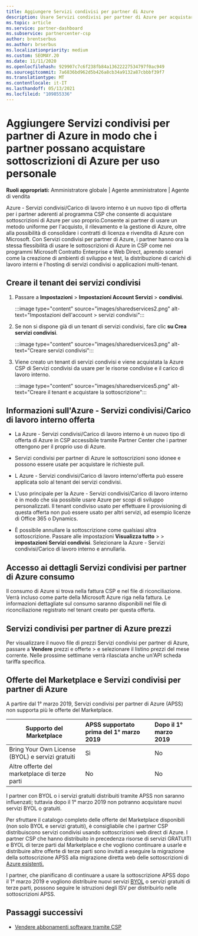```yaml
---
title: Aggiungere Servizi condivisi per partner di Azure
description: Usare Servizi condivisi per partner di Azure per acquistare sottoscrizioni di Azure per uso personale e avere un metodo uniforme per l'acquisto, il rilevamento e la gestione di Azure.
ms.topic: article
ms.service: partner-dashboard
ms.subservice: partnercenter-csp
author: brentserbus
ms.author: brserbus
ms.localizationpriority: medium
ms.custom: SEOMAY.20
ms.date: 11/11/2020
ms.openlocfilehash: 929907c7c6f238fb84a13622227534797f0ac949
ms.sourcegitcommit: 7a6836bd962d5b426a8cb34a9132a87cbbbf39f7
ms.translationtype: MT
ms.contentlocale: it-IT
ms.lasthandoff: 05/13/2021
ms.locfileid: "109855336"
---
```

# <a name="add-azure-partner-shared-services-so-partners-can-buy-azure-subscriptions-for-their-own-use"></a>Aggiungere Servizi condivisi per partner di Azure in modo che i partner possano acquistare sottoscrizioni di Azure per uso personale

**Ruoli appropriati:** Amministratore globale | Agente amministratore | Agente di vendita

Azure - Servizi condivisi/Carico di lavoro interno è un nuovo tipo di offerta per i partner aderenti al programma CSP che consente di acquistare sottoscrizioni di Azure per uso proprio.Consente ai partner di usare un metodo uniforme per l'acquisto, il rilevamento e la gestione di Azure, oltre alla possibilità di consolidare i contratti di licenza e rivendita di Azure con Microsoft. Con Servizi condivisi per partner di Azure, i partner hanno ora la stessa flessibilità di usare le sottoscrizioni di Azure in CSP come nei programmi Microsoft Contratto Enterprise e Web Direct, aprendo scenari come la creazione di ambienti di sviluppo e test, la distribuzione di carichi di lavoro interni e l'hosting di servizi condivisi o applicazioni multi-tenant.  

## <a name="create-the-shared-services-tenant"></a>Creare il tenant dei servizi condivisi

1. Passare a **Impostazioni**  >  **Impostazioni Account Servizi**  >  **condivisi**.

   :::image type="content" source="images/sharedservices2.png" alt-text="Impostazioni dell'account > servizi condivisi":::

2. Se non si dispone già di un tenant di servizi condivisi, fare clic **su Crea servizi condivisi**.

   :::image type="content" source="images/sharedservices3.png" alt-text="Creare servizi condivisi":::

3. Viene creato un tenant di servizi condivisi e viene acquistata la Azure CSP di Servizi condivisi da usare per le risorse condivise e il carico di lavoro interno.

   :::image type="content" source="images/sharedservices5.png" alt-text="Creare il tenant e acquistare la sottoscrizione":::

## <a name="about-the-azure--internalshared-services-offer"></a>Informazioni sull'Azure - Servizi condivisi/Carico di lavoro interno offerta

- La Azure - Servizi condivisi/Carico di lavoro interno è un nuovo tipo di offerta di Azure in CSP accessibile tramite Partner Center che i partner ottengono per il proprio uso di Azure.

- Servizi condivisi per partner di Azure le sottoscrizioni sono idonee e possono essere usate per acquistare le richieste pull.

- L Azure - Servizi condivisi/Carico di lavoro interno'offerta può essere applicata solo al tenant dei servizi condivisi.

- L'uso principale per la Azure - Servizi condivisi/Carico di lavoro interno è in modo che sia possibile usare Azure per scopi di sviluppo personalizzati. Il tenant condiviso usato per effettuare il provisioning di questa offerta non può essere usato per altri servizi, ad esempio licenze di Office 365 o Dynamics.

- È possibile annullare la sottoscrizione come qualsiasi altra sottoscrizione. Passare alle impostazioni **Visualizza tutto**  >    >  **impostazioni Servizi condivisi**. Selezionare la Azure - Servizi condivisi/Carico di lavoro interno e annullarla.

## <a name="accessing-azure-partner-shared-services-consumption-details"></a>Accesso ai dettagli Servizi condivisi per partner di Azure consumo

Il consumo di Azure si trova nella fattura CSP e nel file di riconciliazione. Verrà incluso come parte della Microsoft Azure riga nella fattura. Le informazioni dettagliate sul consumo saranno disponibili nel file di riconciliazione registrato nel tenant creato per questa offerta.

## <a name="azure-partner-shared-services-pricing"></a>Servizi condivisi per partner di Azure prezzi

Per visualizzare il nuovo file di prezzi Servizi condivisi per partner di Azure, passare a **Vendere** prezzi e offerte  >   e selezionare il listino prezzi del mese corrente. Nelle prossime settimane verrà rilasciata anche un'API scheda tariffa specifica.

## <a name="marketplace-offers-and-azure-partner-shared-services"></a>Offerte del Marketplace e Servizi condivisi per partner di Azure

A partire dal 1° marzo 2019, Servizi condivisi per partner di Azure (APSS) non supporta più le offerte del Marketplace.

|**Supporto del Marketplace**   |**APSS supportato prima del 1° marzo 2019**|**Dopo il 1° marzo 2019**|
|---------------------------|:----------------------------|:-------------------|
|Bring Your Own License (BYOL) e servizi gratuiti   | Sì   | No|
|Altre offerte del marketplace di terze parti   | No   |No|

I partner con BYOL o i servizi gratuiti distribuiti tramite APSS non saranno influenzati; tuttavia dopo il 1° marzo 2019 non potranno acquistare nuovi servizi BYOL o gratuiti.

Per sfruttare il catalogo completo delle offerte del Marketplace disponibili (non solo BYOL e servizi gratuiti), è consigliabile che i partner CSP distribuiscono servizi condivisi usando sottoscrizioni web direct di Azure.  I partner CSP che hanno distribuito in precedenza risorse di servizi GRATUITI e BYOL di terze parti dal Marketplace e che vogliono continuare a usarle e distribuire altre offerte di terze parti sono invitati a eseguire la migrazione della sottoscrizione APSS alla migrazione diretta web delle sottoscrizioni di [Azure esistenti.](/azure/cloud-solution-provider/migration/migration#migrating-existing-azure-subscriptions)

I partner, che pianificano di continuare a usare la sottoscrizione APSS dopo il 1° marzo 2019 e vogliono distribuire nuovi servizi [BYOL](https://azuremarketplace.microsoft.com/marketplace/apps?filters=byol) o servizi gratuiti di terze parti, possono seguire le istruzioni degli ISV per distribuirlo nelle sottoscrizioni APSS.

## <a name="next-steps"></a>Passaggi successivi

- [Vendere abbonamenti software tramite CSP](csp-software-subscriptions.md)